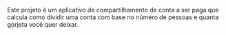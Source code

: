 Este projeto é um aplicativo de compartilhamento de conta a ser paga que calcula como dividir uma conta com base no número de pessoas e quanta gorjeta você quer deixar.


